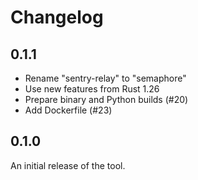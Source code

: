 # Changelog

## 0.1.1

* Rename "sentry-relay" to "semaphore"
* Use new features from Rust 1.26
* Prepare binary and Python builds (#20)
* Add Dockerfile (#23)

## 0.1.0

An initial release of the tool.
